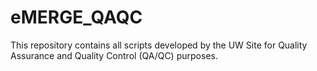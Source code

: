 # eMERGE_QAQC
This repository contains all scripts developed by the UW Site for Quality Assurance and Quality Control (QA/QC) purposes.
